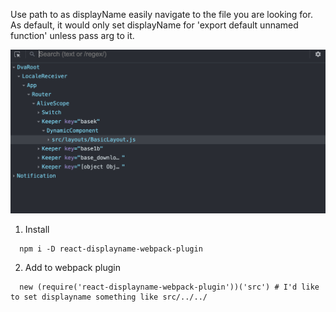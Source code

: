 Use path to as displayName easily navigate to the file you are looking for.
As default, it would only set displayName for 'export default unnamed function' unless pass arg to it.

![Kiku](https://github.com/joeyrenhuang/react-displayname-webpack-plugin/raw/main/1.png)

1. Install
```
  npm i -D react-displayname-webpack-plugin
```
2. Add to webpack plugin
```
  new (require('react-displayname-webpack-plugin'))('src') # I'd like to set displayname something like src/../../
```
